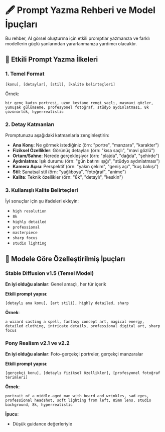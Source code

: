 # 🖋️ Prompt Yazma Rehberi ve Model İpuçları

Bu rehber, AI görsel oluşturma için etkili promptlar yazmanıza ve farklı modellerin güçlü yanlarından yararlanmanıza yardımcı olacaktır.

## 📝 Etkili Prompt Yazma İlkeleri

### 1. Temel Format

```
[konu], [detaylar], [stil], [kalite belirteçleri]
```

Örnek:
```
bir genç kadın portresi, uzun kestane rengi saçlı, masmavi gözler, yumuşak gülümseme, profesyonel fotoğraf, stüdyo aydınlatması, 8k çözünürlük, hyperrealistic
```

### 2. Detay Katmanları

Promptunuzu aşağıdaki katmanlarla zenginleştirin:

- **Ana Konu**: Ne görmek istediğiniz (örn: "portre", "manzara", "karakter")
- **Fiziksel Özellikler**: Görünüş detayları (örn: "kısa saçlı", "mavi gözlü")
- **Ortam/Sahne**: Nerede gerçekleşiyor (örn: "plajda", "dağda", "şehirde")
- **Aydınlatma**: Işık durumu (örn: "gün batımı ışığı", "stüdyo aydınlatması")
- **Kamera Açısı**: Perspektif (örn: "yakın çekim", "geniş açı", "kuş bakışı")
- **Stil**: Sanatsal stil (örn: "yağlıboya", "fotoğraf", "anime")
- **Kalite**: Teknik özellikler (örn: "8k", "detaylı", "keskin")

### 3. Kullanışlı Kalite Belirteçleri

İyi sonuçlar için şu ifadeleri ekleyin:

- `high resolution`
- `8k`
- `highly detailed`
- `professional`
- `masterpiece`
- `sharp focus`
- `studio lighting`

## 🎯 Modele Göre Özelleştirilmiş İpuçları

### Stable Diffusion v1.5 (Temel Model)

**En iyi olduğu alanlar**: Genel amaçlı, her tür içerik

**Etkili prompt yapısı**:
```
[detaylı ana konu], [art stili], highly detailed, sharp
```

**Örnek**:
```
a wizard casting a spell, fantasy concept art, magical energy, detailed clothing, intricate details, professional digital art, sharp focus
```

### Pony Realism v2.1 ve v2.2

**En iyi olduğu alanlar**: Foto-gerçekçi portreler, gerçekçi manzaralar

**Etkili prompt yapısı**:
```
[gerçekçi konu], [detaylı fiziksel özellikler], [profesyonel fotoğraf terimleri]
```

**Örnek**:
```
portrait of a middle-aged man with beard and wrinkles, sad eyes, professional headshot, soft lighting from left, 85mm lens, studio background, 8k, hyperrealistic
```

**İpucu**: 
- Düşük guidance değerleriyle 
